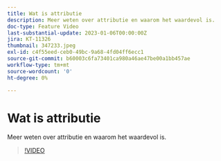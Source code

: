 ```yaml
---
title: Wat is attributie
description: Meer weten over attributie en waarom het waardevol is.
doc-type: Feature Video
last-substantial-update: 2023-01-06T00:00:00Z
jira: KT-11326
thumbnail: 347233.jpeg
exl-id: c4f55eed-ceb0-49bc-9a68-4fd04ff6ecc1
source-git-commit: b60003c6fa73401ca980a46ae47be00a1bb457ae
workflow-type: tm+mt
source-wordcount: '0'
ht-degree: 0%

---
```


# Wat is attributie

Meer weten over attributie en waarom het waardevol is.

>[!VIDEO](https://video.tv.adobe.com/v/347233/?quality=12&learn=on)
